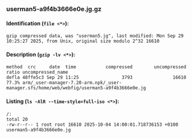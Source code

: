 ### userman5-a9f4b3666e0e.jg.gz
#### Identification (`file <*>`):
```
gzip compressed data, was "userman5.jg", last modified: Mon Sep 29 10:25:27 2025, from Unix, original size modulo 2^32 16610
```
#### Description (`gzip -lv <*>`):
```
method  crc     date  time           compressed        uncompressed  ratio uncompressed_name
defla 48ffe5c3 Sep 29 11:25                3793               16610  77.3% arm/_user-manager-7.20-arm.npk/_user-manager.sfs/home/web/webfig/userman5-a9f4b3666e0e.jg
```
#### Listing (`ls -AlR --time-style=full-iso <*>`):
```
/:
total 20
-rw-r--r-- 1 root root 16610 2025-10-04 14:00:01.718736153 +0100 userman5-a9f4b3666e0e.jg
```

